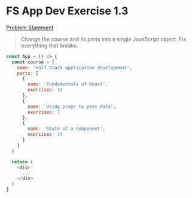 # FS App Dev Exercise 1.3

[Problem Statement](https://fullstackopen.com/en/part1/java_script#exercises-1-3-1-5)


> Change the course and its parts into a single JavaScript object. Fix everything that breaks.

```javascript
const App = () => {
  const course = {
    name: 'Half Stack application development',
    parts: [
      {
        name: 'Fundamentals of React',
        exercises: 10
      },
      {
        name: 'Using props to pass data',
        exercises: 7
      },
      {
        name: 'State of a component',
        exercises: 14
      }
    ]
  }

  return (
    <div>
      ...
    </div>
  )
}
```
